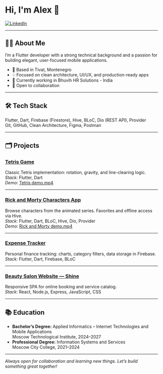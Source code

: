 # Hi, I'm Alex 👋

[![LinkedIn](https://img.shields.io/badge/LinkedIn-blue?logo=linkedin)](https://www.linkedin.com/in/alex-yu21)

---

## 👩‍💻 About Me

I’m a Flutter developer with a strong technical background and a passion for building elegant, user-focused mobile applications.

- 📍 Based in Tivat, Montenegro
- 💡 Focused on clean architecture, UI/UX, and production-ready apps
- 🚀 Currently working in Bhuvih HR Solutions - India
- 🤝 Open to collaboration

---

## 🛠️ Tech Stack

Flutter, Dart, Firebase (Firestore), Hive, BLoC, Dio (REST API), Provider  
Git, GitHub, Clean Architecture, Figma, Postman  

---

## 🗂️ Projects

### [Tetris Game](https://github.com/Alex-Yu21/tetris)
Classic Tetris implementation: rotation, gravity, and line-clearing logic.  
*Stack:* Flutter, Dart  
*Demo:* [Tetris demo.mp4](link-to-demo)

---

### [Rick and Morty Characters App](https://github.com/Alex-Yu21/rick_and_morty)
Browse characters from the animated series. Favorites and offline access via Hive.  
*Stack:* Flutter, Dart, BLoC, Hive, Dio, Provider  
*Demo:* [Rick and Morty demo.mp4](link-to-demo)

---

### [Expense Tracker](https://github.com/Alex-Yu21/expense_tracker)
Personal finance tracking: charts, category filters, data storage in Firebase.  
*Stack:* Flutter, Dart, Firebase, BLoC

---

### [Beauty Salon Website — Shine](https://github.com/Alex-Yu21/Shine)
Responsive SPA for online booking and service catalog.  
*Stack:* React, Node.js, Express, JavaScript, CSS

---

## 📚 Education

- **Bachelor’s Degree:** Applied Informatics – Internet Technologies and Mobile Applications  
  Moscow Technological Institute, 2024–2027
- **Professional Degree:** Information Systems and Services  
  Moscow City College, 2021–2024

---

*Always open for collaboration and learning new things. Let’s build something great together!*
